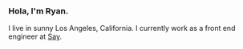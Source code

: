 ### Hola, I'm Ryan.

I live in sunny Los Angeles, California. I currently work as a front end engineer at [Say](https://saytechnologies.com).
